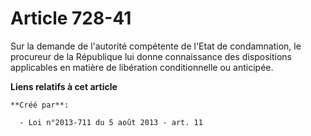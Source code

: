 # Article 728-41

Sur la demande de l'autorité compétente de l'Etat de condamnation, le procureur de la République lui donne connaissance des
dispositions applicables en matière de libération conditionnelle ou anticipée.

**Liens relatifs à cet article**

	**Créé par**:

	  - Loi n°2013-711 du 5 août 2013 - art. 11

